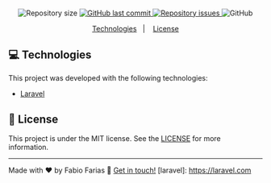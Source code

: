 <h4 align="center">
</h4>

<p align="center">
  <img alt="Repository size" src="https://img.shields.io/github/repo-size/frf/api-dev4u.svg">
  <a href="https://github.com/frf/api-dev4u/commits/master">
    <img alt="GitHub last commit" src="https://img.shields.io/github/last-commit/frf/api-dev4u.svg">
  </a>

  <a href="https://github.com/frf/api-dev4u/issues">
    <img alt="Repository issues" src="https://img.shields.io/github/issues/frf/api-dev4u.svg">
  </a>

  <img alt="GitHub" src="https://img.shields.io/github/license/frf/api-dev4u.svg">
</p>

<p align="center">
  <a href="#frf">Technologies</a>&nbsp;&nbsp;&nbsp;|&nbsp;&nbsp;&nbsp;
  <a href="#memo-license">License</a>
</p>

## :computer: Technologies
This project was developed with the following technologies:

- [Laravel](https://laravel.com/)

## :memo: License

This project is under the MIT license. See the [LICENSE](https://github.com/frf/api-dev4u/blob/master/LICENSE) for more information.

---

Made with ♥ by Fabio Farias :wave: [Get in touch!](https://linkedin.com/in/fabiorochafarias/)
[laravel]: https://laravel.com
